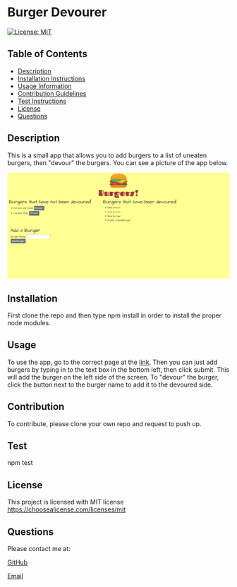 # Burger Devourer
  [![License: MIT](https://img.shields.io/badge/License-MIT-yellow.svg)](https://opensource.org/licenses/MIT)
  
  ## Table of Contents
  
  * [Description](#description)
  * [Installation Instructions](#installation)
  * [Usage Information](#usage)
  * [Contribution Guidelines](#contribution)
  * [Test Instructions](#test)
  * [License](#license)
  * [Questions](#questions)
  
  ## Description
  
  This is a small app that allows you to add burgers to a list of uneaten burgers, then "devour" the burgers. You can see a picture of the app below.
  
  <img src = "public\assets\img\Screenshot 2021-03-11 191345.png">

  ## Installation
  
  First clone the repo and then type npm install in order to install the proper node modules.
  
  ## Usage
  
  To use the app, go to the correct page at the [link](https://burger-risseler.herokuapp.com/). Then you can just add burgers by typing in to the text box in the bottom left, then click submit. This will add the burger on the left side of the screen. To "devour" the burger, click the button next to the burger name to add it to the devoured side.
  
  ## Contribution
  
  To contribute, please clone your own repo and request to push up.
  
  ## Test
  
  npm test
  
  ## License
  This project is licensed with MIT license
  https://choosealicense.com/licenses/mit
  
  ## Questions
  
  Please contact me at:
  
  [GitHub](https://www.github.com/chrisrisseler)
  
  [Email](chrisriss43@gmail.com)